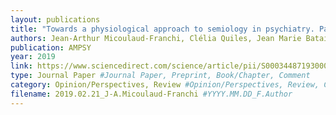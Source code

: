 ```yaml
---
layout: publications
title: "Towards a physiological approach to semiology in psychiatry. Part 1: Approaches DRC, DSM, RDOC ET HITOP"
authors: Jean-Arthur Micoulaud-Franchi, Clélia Quiles, Jean Marie Bataile, Christophe Daudet, Michel Cermolacce, Guillaume Dumas
publication: AMPSY
year: 2019
link: https://www.sciencedirect.com/science/article/pii/S0003448719300046
type: Journal Paper #Journal Paper, Preprint, Book/Chapter, Comment
category: Opinion/Perspectives, Review #Opinion/Perspectives, Review, Computational, Social Cognitive and Affective Neuroscience, Experimental
filename: 2019.02.21_J-A.Micoulaud-Franchi #YYYY.MM.DD_F.Author
---
```


